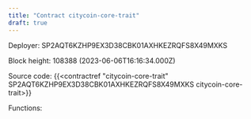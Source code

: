 ```yaml
---
title: "Contract citycoin-core-trait"
draft: true
---
```

Deployer: SP2AQT6KZHP9EX3D38CBK01AXHKEZRQFS8X49MXKS


 



Block height: 108388 (2023-06-06T16:16:34.000Z)

Source code: {{<contractref "citycoin-core-trait" SP2AQT6KZHP9EX3D38CBK01AXHKEZRQFS8X49MXKS citycoin-core-trait>}}

Functions:


